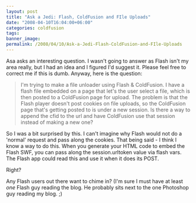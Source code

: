 ```yaml
---
layout: post
title: "Ask a Jedi: Flash, ColdFusion and FIle Uploads"
date: "2008-04-10T16:04:00+06:00"
categories: coldfusion 
tags: 
banner_image: 
permalink: /2008/04/10/Ask-a-Jedi-Flash-ColdFusion-and-FIle-Uploads
---
```


Asa asks an interesting question. I wasn't going to answer as Flash isn't my area really, but I had an idea and I figured I'd suggest it. Please feel free to correct me if this is dumb. Anyway, here is the question:

<blockquote>
<p>
I'm trying to make a file unloader using Flash & ColdFusion. I have a flash file embedded on a page that let's the user select a file, which is then posted to a ColdFusion page for upload. The problem is that the Flash player doesn't post
cookies on file uploads, so the ColdFusion page that's getting posted to is under a new session. Is there a way to append the cfid to the url and have ColdFusion use that session instead of making a new one?
</p>
</blockquote>

So I was a bit surprised by this. I can't imagine why Flash would not do a 'normal' request and pass along the cookies. That being said - I think I know a way to do this. When you generate your HTML code to embed the Flash SWF, you can pass along the session.urltoken value via flash vars. The Flash app could read this and use it when it does its POST.

Right? 

Any Flash users out there want to chime in? (I'm sure I must have at least <i>one</i> Flash guy reading the blog. He probably sits next to the one Photoshop guy reading my blog. ;)